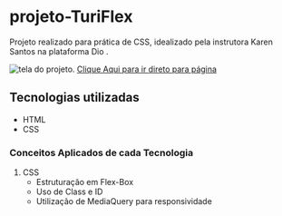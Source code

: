 # projeto-TuriFlex
Projeto realizado para prática de CSS, idealizado pela instrutora Karen Santos na plataforma Dio .

<img src ="./image/page-prsentation.png" alt="tela do projeto.">
<a href="https://eor13.github.io/projeto-TuriFlex/" target="_blank">Clique Aqui para ir direto para página</a>


## Tecnologias utilizadas
- HTML
- CSS

### Conceitos Aplicados de cada Tecnologia
<ol>
    <li>CSS
        <ul>
        <li>Estruturação em Flex-Box</li>
        <li>Uso de Class e ID</li>
        <li>Utilização de MediaQuery para responsividade</li>
        </ul>
    </li>
</ol>


